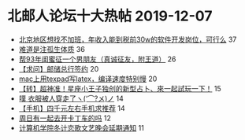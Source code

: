 # 北邮人论坛十大热帖 2019-12-07

- [北京地区想找不加班，年收入能到税前30w的软件开发岗位，可行么](https://bbs.byr.cn/article/WorkLife/1135303) 37
- [难道是注孤生体质](https://bbs.byr.cn/article/Feeling/3131609) 36
- [帮93年闺蜜征一个男朋友（真诚征友，附王道）](https://bbs.byr.cn/article/Friends/1945969) 26
- [【求问】邮储总行签约](https://bbs.byr.cn/article/Job/2070115) 20
- [mac上用texpad写latex，编译速度特别慢](https://bbs.byr.cn/article/Paper/36120) 20
- [【转】超神准！星座小王子独创的新型占卜、來一起試玩一下！](https://bbs.byr.cn/article/Constellations/326533) 15
- [噗 衣服被人穿走了ヽ(‘⌒?メ)ノ](https://bbs.byr.cn/article/Talking/6170464) 14
- [【手机】四千元左右手机求推荐](https://bbs.byr.cn/article/DigiLife/309786) 14
- [周日有一起去开卡丁车的吗](https://bbs.byr.cn/article/GSpeed/55090) 12
- [计算机学院冬计恋歌文艺晚会延期通知](https://bbs.byr.cn/article/Picture/3252315) 11


